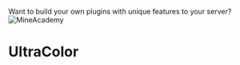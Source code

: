 Want to build your own plugins with unique features to your server?
![MineAcademy](https://mineacademy.org/invite?rl=wwwt)

# UltraColor
